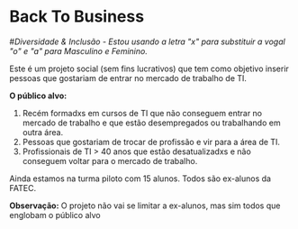 # Back To Business

#<i>Diversidade & Inclusão - Estou usando a letra "x" para substituir a vogal "o" e "a" para Masculino e Feminino.</i>

Este é um projeto social (sem fins lucrativos) que tem como objetivo inserir pessoas que gostariam de entrar no mercado de trabalho de TI. </br>
<p><b>O público alvo:</b></br>
<ol>
  <li>Recém formadxs em cursos de TI que não conseguem entrar no mercado de trabalho e que estão desempregados ou trabalhando em outra área.</li>
  <li>Pessoas que gostariam de trocar de profissão e vir para a área de TI.</li>
  <li>Profissionais de TI > 40 anos que estão desatualizadxs e não conseguem voltar para o mercado de trabalho.</li>
</ol>
<p>Ainda estamos na turma piloto com 15 alunos. Todos são ex-alunos da FATEC.

<p><b>Observação:</b> O projeto não vai se limitar a ex-alunos, mas sim todos que englobam o público alvo
